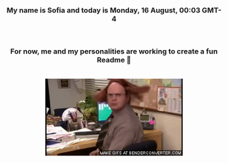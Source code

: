 


<div align="center">
<h3 >My name is Sofia and today is Monday, 16 August, 00:03 GMT-4</h3><br>
<h3 >For now, me and my personalities are working to create a fun Readme 👋
</h3><br>
<img src='img/dwight.gif' alt='working...'/>
</div>
